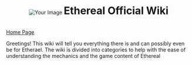 <div align="center">
    <img src="https://github.com/AshTheDeveloper/Ethereal/assets/97385822/175f3ebf-1f0d-4f81-be71-37672980d35a/ae42c667bba11244fd1a2f59e63605a0.jpg" alt="Your Image">
    <h1 style="display: inline-block;">Ethereal Official Wiki</h1>
</div>

[Home Page](../README.md)

Greetings! This wiki will tell you everything there is and can possibly even be for Etherael. The wiki is divided into categories to help with the ease of understanding the mechanics and the game content of Ethereal
